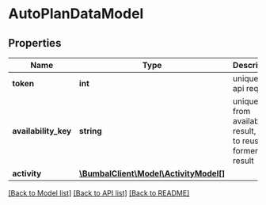 # AutoPlanDataModel

## Properties
Name | Type | Description | Notes
------------ | ------------- | ------------- | -------------
**token** | **int** | unique per api request | [optional] 
**availability_key** | **string** | unique key from availability result, used to reuse former result | [optional] 
**activity** | [**\BumbalClient\Model\ActivityModel[]**](ActivityModel.md) |  | [optional] 

[[Back to Model list]](../README.md#documentation-for-models) [[Back to API list]](../README.md#documentation-for-api-endpoints) [[Back to README]](../README.md)


